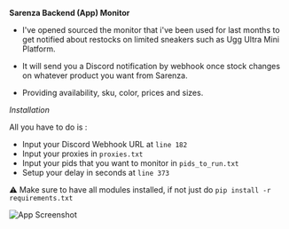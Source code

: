 **Sarenza Backend (App) Monitor**

- I've opened sourced the monitor that i've been used for last months to get notified about restocks on limited sneakers such as Ugg Ultra Mini Platform.

- It will send you a Discord notification by webhook once stock changes on whatever product you want from Sarenza.
 
- Providing availability, sku, color, prices and sizes.



*Installation*

All you have to do is : 

- Input your Discord Webhook URL at `line 182`
- Input your proxies in `proxies.txt`
- Input your pids that you want to monitor in `pids_to_run.txt`
- Setup your delay in seconds at `line 373`


⚠️ Make sure to have all modules installed, if not just do ```pip install -r requirements.txt```



![App Screenshot](https://cdn.discordapp.com/attachments/808528452000808990/1128230656925773885/Capture_decran_2023-07-11_a_09.29.28.png)
